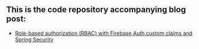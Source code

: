 ## This is the code repository accompanying blog post:

* [Role-based authorization (RBAC) with Firebase Auth custom claims and Spring Security](https://medium.com/@sebastijan.comsysto/role-based-authorization-rbac-with-firebase-auth-custom-claims-and-spring-security-6125c6fc7c4)

